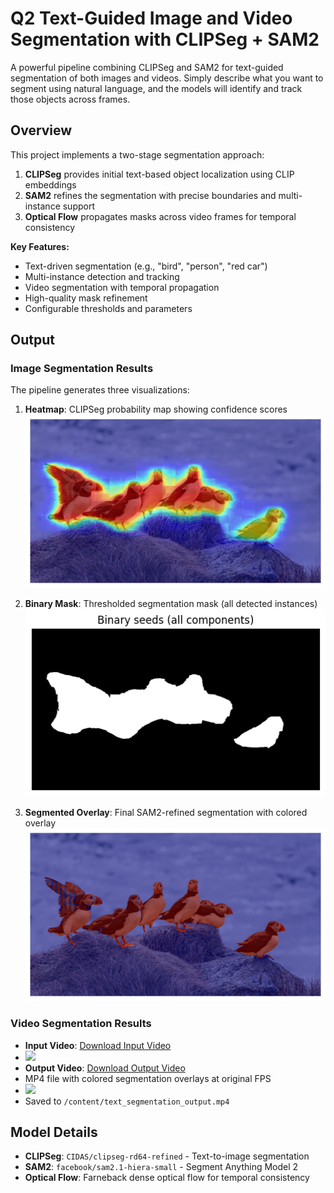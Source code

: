 # Q2 Text-Guided Image and Video Segmentation with CLIPSeg + SAM2

A powerful pipeline combining CLIPSeg and SAM2 for text-guided segmentation of both images and videos. Simply describe what you want to segment using natural language, and the models will identify and track those objects across frames.

## Overview

This project implements a two-stage segmentation approach:

1. **CLIPSeg** provides initial text-based object localization using CLIP embeddings
2. **SAM2** refines the segmentation with precise boundaries and multi-instance support
3. **Optical Flow** propagates masks across video frames for temporal consistency

**Key Features:**
- Text-driven segmentation (e.g., "bird", "person", "red car")
- Multi-instance detection and tracking
- Video segmentation with temporal propagation
- High-quality mask refinement
- Configurable thresholds and parameters

## Output

### Image Segmentation Results

The pipeline generates three visualizations:

1. **Heatmap**: CLIPSeg probability map showing confidence scores
   ![Heatmap Example](1stsam.png)

2. **Binary Mask**: Thresholded segmentation mask (all detected instances)
   ![Mask Example](2ndsam.png)

3. **Segmented Overlay**: Final SAM2-refined segmentation with colored overlay
   ![Segmented Example](finalsam.png)

### Video Segmentation Results

- **Input Video**: [Download Input Video](istockphoto-480841066-640_adpp_is.mp4)
- ![](istockphoto-480841066-640_adpp_is.gif)
- **Output Video**: [Download Output Video](text_segmentation_output.mp4)
- MP4 file with colored segmentation overlays at original FPS
- ![](text_segmentation_output.gif)
- Saved to `/content/text_segmentation_output.mp4`

## Model Details

- **CLIPSeg**: `CIDAS/clipseg-rd64-refined` - Text-to-image segmentation
- **SAM2**: `facebook/sam2.1-hiera-small` - Segment Anything Model 2
- **Optical Flow**: Farneback dense optical flow for temporal consistency
